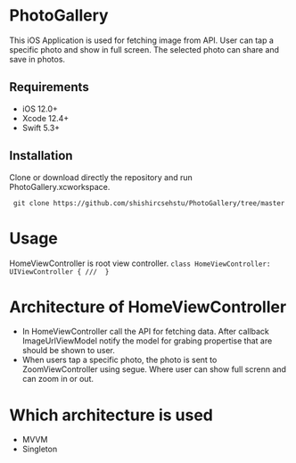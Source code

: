 # PhotoGallery

This iOS Application is used for fetching image from API. User can tap a specific photo and show in full screen. The selected photo can share and save in photos. 

## Requirements

- iOS 12.0+
- Xcode 12.4+
- Swift 5.3+

## Installation
Clone or download directly the repository and run PhotoGallery.xcworkspace. 

` git clone https://github.com/shishircsehstu/PhotoGallery/tree/master`

# Usage

HomeViewController is root view controller. 
`
class HomeViewController: UIViewController {
  /// 
}
`
# Architecture of HomeViewController
- In HomeViewController call the API for fetching data. After callback ImageUrlViewModel notify the model for grabing propertise that are should be shown to user.
- When users tap a specific photo, the photo is sent to ZoomViewController using segue. Where user can show full screnn and can zoom in or out. 
# Which architecture is used

- MVVM
- Singleton 

